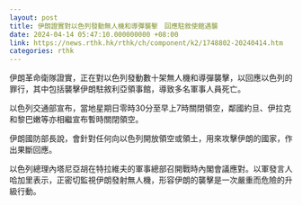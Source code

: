 ```yaml
---
layout: post
title: 伊朗證實對以色列發動無人機和導彈襲擊　回應駐敘使館遇襲
date: 2024-04-14 05:47:10.000000000 +08:00
link: https://news.rthk.hk/rthk/ch/component/k2/1748802-20240414.htm
categories: rthk
---
```


伊朗革命衛隊證實，正在對以色列發動數十架無人機和導彈襲擊，以回應以色列的罪行，其中包括襲擊伊朗駐敘利亞領事館，導致多名軍事人員死亡。

以色列交通部宣布，當地星期日零時30分至早上7時關閉領空，鄰國約旦、伊拉克和黎巴嫩等亦相繼宣布暫時關閉領空。

伊朗國防部長說，會針對任何向以色列開放領空或領土，用來攻擊伊朗的國家，作出果斷回應。

以色列總理內塔尼亞胡在特拉維夫的軍事總部召開戰時內閣會議應對。以軍發言人哈加里表示，正密切監視伊朗發射無人機，形容伊朗的襲擊是一次嚴重而危險的升級行動。
